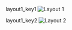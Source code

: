 layout1_key1
![Layout 1](images/layout1_3cards.png) 

layout1_key2
![Layout 2](images/layout1_second_view.png)